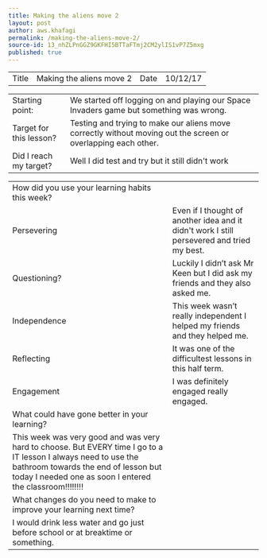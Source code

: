 ```yaml
---
title: Making the aliens move 2
layout: post
author: aws.khafagi
permalink: /making-the-aliens-move-2/
source-id: 13_nhZLPnGGZ9GKFHI5BTTaFTmj2CM2ylIS1vP7Z5mxg
published: true
---
```

<table>
  <tr>
    <td>Title</td>
    <td>Making the aliens move 2</td>
    <td>Date</td>
    <td>10/12/17</td>
  </tr>
</table>


<table>
  <tr>
    <td>Starting point:</td>
    <td>We started off logging on and playing our Space Invaders game but something was wrong.</td>
  </tr>
  <tr>
    <td>Target for this lesson?</td>
    <td>Testing and trying to make our aliens move correctly without moving out the screen or overlapping each other.</td>
  </tr>
  <tr>
    <td>Did I reach my target? </td>
    <td>Well I did test and try but it still didn't work </td>
  </tr>
</table>


<table>
  <tr>
    <td>How did you use your learning habits this week?</td>
    <td></td>
  </tr>
  <tr>
    <td>Persevering </td>
    <td>Even if I thought of another idea and it didn't work I still persevered and tried my best. </td>
  </tr>
  <tr>
    <td>Questioning?</td>
    <td>Luckily I didn’t ask Mr Keen but I did ask my friends and they also asked me.</td>
  </tr>
  <tr>
    <td>Independence</td>
    <td>This week wasn’t really independent I helped my friends and they helped me.</td>
  </tr>
  <tr>
    <td>Reflecting</td>
    <td>It was one of the difficultest lessons in this half term.</td>
  </tr>
  <tr>
    <td>Engagement</td>
    <td>I was definitely engaged really engaged.</td>
  </tr>
  <tr>
    <td>What could have gone better in your learning?</td>
    <td></td>
  </tr>
  <tr>
    <td>This week was very good and was very hard to choose. But EVERY time I go to a IT lesson I always need to use the bathroom towards the end of lesson but today I needed one as soon I entered the classroom!!!!!!!!</td>
    <td></td>
  </tr>
  <tr>
    <td>What changes do you need to make to improve your learning next time?</td>
    <td></td>
  </tr>
  <tr>
    <td>I would drink less water and go just before school or at breaktime or something.</td>
    <td></td>
  </tr>
</table>


